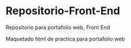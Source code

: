 # Repositorio-Front-End
Repositorio para portafolio web, Front End

Maquetado html de practica para portafolio web
